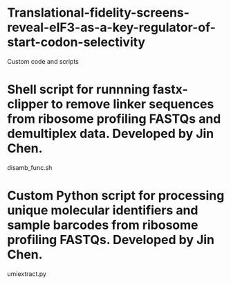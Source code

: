 # Translational-fidelity-screens-reveal-eIF3-as-a-key-regulator-of-start-codon-selectivity
Custom code and scripts

# Shell script for runnning fastx-clipper to remove linker sequences from ribosome profiling FASTQs and demultiplex data. Developed by Jin Chen.
disamb_func.sh

# Custom Python script for processing unique molecular identifiers and sample barcodes from ribosome profiling FASTQs. Developed by Jin Chen.
umiextract.py

